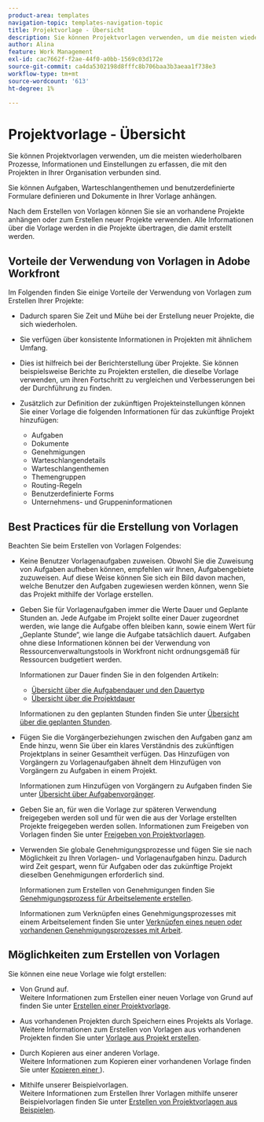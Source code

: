 ```yaml
---
product-area: templates
navigation-topic: templates-navigation-topic
title: Projektvorlage - Übersicht
description: Sie können Projektvorlagen verwenden, um die meisten wiederholbaren Prozesse, Informationen und Einstellungen zu erfassen, die mit den Projekten in Ihrer Organisation verbunden sind.
author: Alina
feature: Work Management
exl-id: cac7662f-f2ae-44f0-a0bb-1569c03d172e
source-git-commit: ca4da5302198d8fffc8b706baa3b3aeaa1f738e3
workflow-type: tm+mt
source-wordcount: '613'
ht-degree: 1%

---
```


# Projektvorlage - Übersicht

<!-- Audited: 12/2023 -->

Sie können Projektvorlagen verwenden, um die meisten wiederholbaren Prozesse, Informationen und Einstellungen zu erfassen, die mit den Projekten in Ihrer Organisation verbunden sind.

Sie können Aufgaben, Warteschlangenthemen und benutzerdefinierte Formulare definieren und Dokumente in Ihrer Vorlage anhängen.

Nach dem Erstellen von Vorlagen können Sie sie an vorhandene Projekte anhängen oder zum Erstellen neuer Projekte verwenden. Alle Informationen über die Vorlage werden in die Projekte übertragen, die damit erstellt werden.

## Vorteile der Verwendung von Vorlagen in Adobe Workfront

Im Folgenden finden Sie einige Vorteile der Verwendung von Vorlagen zum Erstellen Ihrer Projekte:

* Dadurch sparen Sie Zeit und Mühe bei der Erstellung neuer Projekte, die sich wiederholen.
* Sie verfügen über konsistente Informationen in Projekten mit ähnlichem Umfang.
* Dies ist hilfreich bei der Berichterstellung über Projekte. Sie können beispielsweise Berichte zu Projekten erstellen, die dieselbe Vorlage verwenden, um ihren Fortschritt zu vergleichen und Verbesserungen bei der Durchführung zu finden.
* Zusätzlich zur Definition der zukünftigen Projekteinstellungen können Sie einer Vorlage die folgenden Informationen für das zukünftige Projekt hinzufügen:

   * Aufgaben
   * Dokumente
   * Genehmigungen
   * Warteschlangendetails
   * Warteschlangenthemen
   * Themengruppen
   * Routing-Regeln
   * Benutzerdefinierte Forms
   * Unternehmens- und Gruppeninformationen

## Best Practices für die Erstellung von Vorlagen

<!--
<p data-mc-conditions="QuicksilverOrClassic.Draft mode">(NOTE:this is not an extensive list, but we are updating it as we go.)</p>
-->

Beachten Sie beim Erstellen von Vorlagen Folgendes:

* Keine Benutzer Vorlagenaufgaben zuweisen. Obwohl Sie die Zuweisung von Aufgaben aufheben können, empfehlen wir Ihnen, Aufgabengebiete zuzuweisen. Auf diese Weise können Sie sich ein Bild davon machen, welche Benutzer den Aufgaben zugewiesen werden können, wenn Sie das Projekt mithilfe der Vorlage erstellen.
* Geben Sie für Vorlagenaufgaben immer die Werte Dauer und Geplante Stunden an. Jede Aufgabe im Projekt sollte einer Dauer zugeordnet werden, wie lange die Aufgabe offen bleiben kann, sowie einem Wert für „Geplante Stunde“, wie lange die Aufgabe tatsächlich dauert. Aufgaben ohne diese Informationen können bei der Verwendung von Ressourcenverwaltungstools in Workfront nicht ordnungsgemäß für Ressourcen budgetiert werden.

  Informationen zur Dauer finden Sie in den folgenden Artikeln:

   * [Übersicht über die Aufgabendauer und den Dauertyp](../../../manage-work/tasks/taskdurtn/task-duration-and-duration-type.md)
   * [Übersicht über die Projektdauer](../../../manage-work/projects/planning-a-project/project-duration.md)

  Informationen zu den geplanten Stunden finden Sie unter [Übersicht über die geplanten Stunden](../../../manage-work/tasks/task-information/planned-hours.md).

* Fügen Sie die Vorgängerbeziehungen zwischen den Aufgaben ganz am Ende hinzu, wenn Sie über ein klares Verständnis des zukünftigen Projektplans in seiner Gesamtheit verfügen. Das Hinzufügen von Vorgängern zu Vorlagenaufgaben ähnelt dem Hinzufügen von Vorgängern zu Aufgaben in einem Projekt.

  Informationen zum Hinzufügen von Vorgängern zu Aufgaben finden Sie unter [Übersicht über Aufgabenvorgänger](../../../manage-work/tasks/use-prdcssrs/predecessors-overview.md).

* Geben Sie an, für wen die Vorlage zur späteren Verwendung freigegeben werden soll und für wen die aus der Vorlage erstellten Projekte freigegeben werden sollen. Informationen zum Freigeben von Vorlagen finden Sie unter [Freigeben von Projektvorlagen](../../../manage-work/projects/create-and-manage-templates/share-project-template.md).
* Verwenden Sie globale Genehmigungsprozesse und fügen Sie sie nach Möglichkeit zu Ihren Vorlagen- und Vorlagenaufgaben hinzu. Dadurch wird Zeit gespart, wenn für Aufgaben oder das zukünftige Projekt dieselben Genehmigungen erforderlich sind.

  Informationen zum Erstellen von Genehmigungen finden Sie [Genehmigungsprozess für Arbeitselemente erstellen](../../../administration-and-setup/customize-workfront/configure-approval-milestone-processes/create-approval-processes.md).

  Informationen zum Verknüpfen eines Genehmigungsprozesses mit einem Arbeitselement finden Sie unter [Verknüpfen eines neuen oder vorhandenen Genehmigungsprozesses mit Arbeit](../../../review-and-approve-work/manage-approvals/associate-approval-with-work.md).

## Möglichkeiten zum Erstellen von Vorlagen

Sie können eine neue Vorlage wie folgt erstellen:

* Von Grund auf.\
  Weitere Informationen zum Erstellen einer neuen Vorlage von Grund auf finden Sie unter [Erstellen einer Projektvorlage](../../../manage-work/projects/create-and-manage-templates/create-template.md).

* Aus vorhandenen Projekten durch Speichern eines Projekts als Vorlage.\
  Weitere Informationen zum Erstellen von Vorlagen aus vorhandenen Projekten finden Sie unter [Vorlage aus Projekt erstellen](../../../manage-work/projects/create-and-manage-templates/create-template-from-project.md).

* Durch Kopieren aus einer anderen Vorlage.\
  Weitere Informationen zum Kopieren einer vorhandenen Vorlage finden Sie unter [Kopieren einer ](../../../manage-work/projects/create-and-manage-templates/copy-template.md)).

* Mithilfe unserer Beispielvorlagen.\
  Weitere Informationen zum Erstellen Ihrer Vorlagen mithilfe unserer Beispielvorlagen finden Sie unter [Erstellen von Projektvorlagen aus Beispielen](../../../manage-work/projects/create-and-manage-templates/create-templates-from-examples.md).
